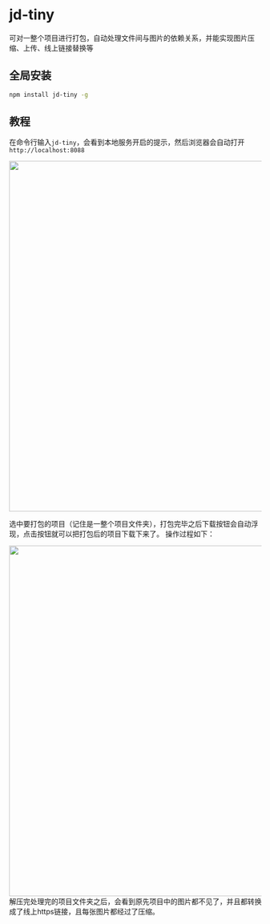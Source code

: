 # jd-tiny
可对一整个项目进行打包，自动处理文件间与图片的依赖关系，并能实现图片压缩、上传、线上链接替换等

## 全局安装
```bash
npm install jd-tiny -g
```

## 教程

在命令行输入`jd-tiny`，会看到本地服务开启的提示，然后浏览器会自动打开`http://localhost:8088`
<div align="center">
	<img src="https://img20.360buyimg.com/cms/jfs/t6661/74/2280245686/36676/539fe2af/59605be3Nf5cd7462.png" width="700">
</div>

选中要打包的项目（记住是一整个项目文件夹），打包完毕之后下载按钮会自动浮现，点击按钮就可以把打包后的项目下载下来了。
操作过程如下：
<div align="center">
	<img src="https://img10.360buyimg.com/cms/jfs/t5983/319/4333636117/228426/90c96145/59605be4N06ce6495.gif" width="700">
</div>
解压完处理完的项目文件夹之后，会看到原先项目中的图片都不见了，并且都转换成了线上https链接，且每张图片都经过了压缩。